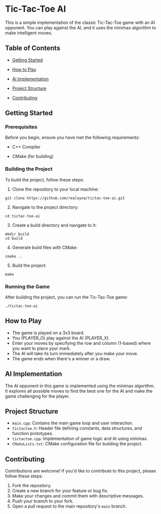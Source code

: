 # Tic-Tac-Toe AI

  

This is a simple implementation of the classic Tic-Tac-Toe game with an AI opponent. You can play against the AI, and it uses the minimax algorithm to make intelligent moves.

  

## Table of Contents

-  [Getting Started](#getting-started)

-  [How to Play](#how-to-play)

-  [AI Implementation](#ai-implementation)

-  [Project Structure](#project-structure)

-  [Contributing](#contributing)


  

## Getting Started

  

### Prerequisites

  

Before you begin, ensure you have met the following requirements:

  

- C++ Compiler

- CMake (for building)

  

### Building the Project

  

To build the project, follow these steps:

  

1. Clone the repository to your local machine:

  

```shell
git clone https://github.com/realayna/tictac-toe-ai.git
```
  
  

2. Navigate to the project directory:

```shell
cd tictac-toe-ai
```
  

3. Create a build directory and navigate to it:

```shell
mkdir build
cd build
```
  

4. Generate build files with CMake:

```shell
cmake ..
  ```

5. Build the project:

```shell
make
```
### Running the Game

After building the project, you can run the Tic-Tac-Toe game:

```shell
./tictac-toe-ai
```
## How to Play

-   The game is played on a 3x3 board.
-   You (PLAYER_O) play against the AI (PLAYER_X).
-   Enter your moves by specifying the row and column (1-based) where you want to place your mark.
-   The AI will take its turn immediately after you make your move.
-   The game ends when there's a winner or a draw.

## AI Implementation

The AI opponent in this game is implemented using the minimax algorithm. It explores all possible moves to find the best one for the AI and make the game challenging for the player.

## Project Structure

-   `main.cpp`: Contains the main game loop and user interaction.
-   `tictactoe.h`: Header file defining constants, data structures, and function prototypes.
-   `tictactoe.cpp`: Implementation of game logic and AI using minimax.
-   `CMakeLists.txt`: CMake configuration file for building the project.

## Contributing

Contributions are welcome! If you'd like to contribute to this project, please follow these steps:

1.  Fork the repository.
2.  Create a new branch for your feature or bug fix.
3.  Make your changes and commit them with descriptive messages.
4.  Push your branch to your fork.
5.  Open a pull request to the main repository's `main` branch.




